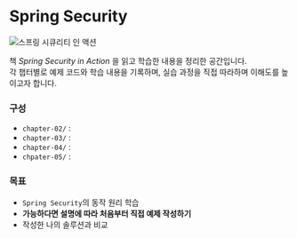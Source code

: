 # Spring Security

![스프링 시큐리티 인 액션](https://contents.kyobobook.co.kr/sih/fit-in/458x0/pdt/9791158393519.jpg)

책 *Spring Security in Action* 을 읽고 학습한 내용을 정리한 공간입니다.   
각 챕터별로 예제 코드와 학습 내용을 기록하며, 실습 과정을 직접 따라하며 이해도를 높이고자 합니다.

### 구성
- `chapter-02/` : 
- `chapter-03/` : 
- `chapter-04/` :
- `chpater-05/` :

### 목표
- `Spring Security`의 동작 원리 학습
- **가능하다면 설명에 따라 처음부터 직접 예제 작성하기**
- 작성한 나의 솔루션과 비교
